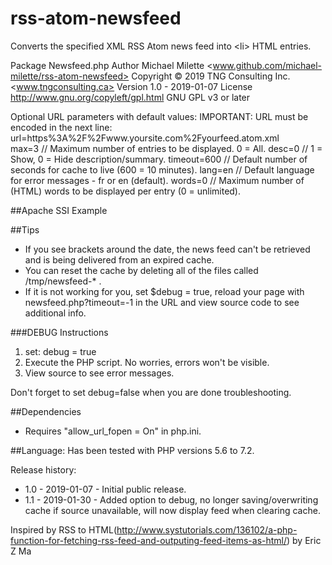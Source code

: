 # rss-atom-newsfeed
Converts the specified XML RSS Atom news feed into &lt;li> HTML entries.

Package   Newsfeed.php
Author    Michael Milette <www.github.com/michael-milette/rss-atom-newsfeed>
Copyright © 2019 TNG Consulting Inc. <www.tngconsulting.ca>
Version   1.0 - 2019-01-07
License   http://www.gnu.org/copyleft/gpl.html GNU GPL v3 or later

Optional URL parameters with default values:
  IMPORTANT: URL must be encoded in the next line:
  url=https%3A%2F%2Fwww.yoursite.com%2Fyourfeed.atom.xml   
  max=3       // Maximum number of entries to be displayed. 0 = All.
  desc=0      // 1 = Show, 0 = Hide description/summary.
  timeout=600 // Default number of seconds for cache to live (600 = 10 minutes).
  lang=en     // Default language for error messages - fr or en (default).
  words=0     // Maximum number of (HTML) words to be displayed per entry (0 = unlimited).

##Apache SSI Example
    <!--#include virtual="/newsfeed.php?lang=en&max=50&url=https%3A%2F%2Fwww.yoursite.ca%2Fyourfeed.atom.xml"-->

##Tips
  - If you see brackets around the date, the news feed can't be retrieved and is being delivered from an expired cache.
  - You can reset the cache by deleting all of the files called /tmp/newsfeed-* .
  - If it is not working for you, set $debug = true, reload your page with newsfeed.php?timeout=-1 in the URL and view source code to see additional info.

###DEBUG Instructions
1. set: debug = true
2. Execute the PHP script. No worries, errors won't be visible.
3. View source to see error messages.

Don't forget to set debug=false when you are done troubleshooting.

##Dependencies
  - Requires "allow_url_fopen = On" in php.ini.

##Language:
Has been tested with PHP versions 5.6 to 7.2.

Release history:
  - 1.0 - 2019-01-07 - Initial public release.
  - 1.1 - 2019-01-30 - Added option to debug, no longer saving/overwriting cache if source unavailable, will now display feed when clearing cache.

Inspired by RSS to HTML(http://www.systutorials.com/136102/a-php-function-for-fetching-rss-feed-and-outputing-feed-items-as-html/) by Eric Z Ma
